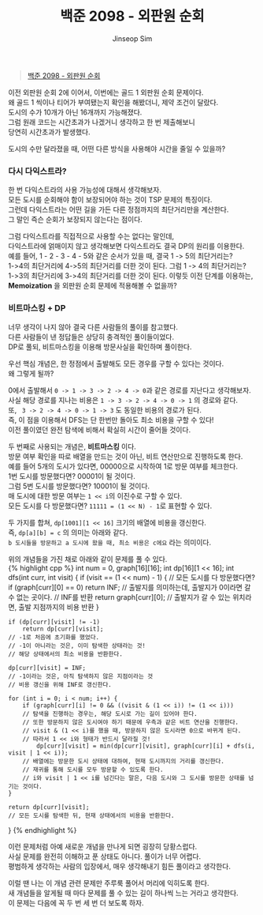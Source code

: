 ﻿---
layout: post
title: "백준 2098 - 외판원 순회"
categories: Baekjoon
tags: [cpp]
author:
  - Jinseop Sim
---
> [백준 2098 - 외판원 순회](https://www.acmicpc.net/problem/2098)

이전 외판원 순회 2에 이어서, 이번에는 골드 1 외판원 순회 문제이다.  
왜 골드 1 씩이나 티어가 부여됐는지 확인을 해봤더니, 제약 조건이 달랐다.  
도시의 수가 10개가 아닌 16개까지 가능해졌다.  
그럼 원래 코드는 시간초과가 나겠거니 생각하고 한 번 제출해보니  
당연히 시간초과가 발생했다.  

도시의 수만 달라졌을 때, 어떤 다른 방식을 사용해야 시간을 줄일 수 있을까?  

### 다시 다익스트라?
한 번 다익스트라의 사용 가능성에 대해서 생각해보자.  
모든 도시를 순회해야 함이 보장되어야 하는 것이 TSP 문제의 특징이다.  
그런데 다익스트라는 어떤 길을 가든 다른 정점까지의 최단거리만을 계산한다.  
그 말인 즉슨 순회가 보장되지 않는다는 점이다.  

그럼 다익스트라를 직접적으로 사용할 수는 없다는 말인데,  
다익스트라에 얽매이지 않고 생각해보면 다익스트라도 결국 DP의 원리를 이용한다.  
예를 들어, 1 - 2 - 3 - 4 - 5와 같은 순서가 있을 때, 결국 1 -> 5의 최단거리는?  
1->4의 최단거리에 4->5의 최단거리를 더한 것이 된다. 그럼 1 -> 4의 최단거리는?  
1->3의 최단거리에 3->4의 최단거리를 더한 것이 된다. 이렇듯 이전 단계를 이용하는,  
__Memoization__ 을 외판원 순회 문제에 적용해볼 수 없을까?  

### 비트마스킹 + DP
너무 생각이 나지 않아 결국 다른 사람들의 풀이를 참고했다.  
다른 사람들이 낸 정답들은 상당히 충격적인 풀이들이었다.  
DP로 풀되, 비트마스킹을 이용해 방문사실을 확인하며 풀이한다.  

우선 핵심 개념은, 한 정점에서 출발해도 모든 경우를 구할 수 있다는 것이다.  
왜 그렇게 될까?  

0에서 출발해서 ```0 -> 1 -> 3 -> 2 -> 4 -> 0```과 같은 경로를 지난다고 생각해보자.  
사실 해당 경로를 지나는 비용은 ```1 -> 3 -> 2 -> 4 -> 0 -> 1``` 의 경로와 같다.  
또, ``` 3 -> 2 -> 4 -> 0 -> 1 -> 3``` 도 동일한 비용의 경로가 된다.  
즉, 이 점을 이용해서 DFS는 단 한번만 돌아도 최소 비용을 구할 수 있다!  
이전 풀이였던 완전 탐색에 비해서 확실히 시간이 줄어들 것이다.  

두 번째로 사용되는 개념은, __비트마스킹__ 이다.  
방문 여부 확인을 따로 배열을 만드는 것이 아닌, 비트 연산만으로 진행하도록 한다.  
예를 들어 5개의 도시가 있다면, 00000으로 시작하여 1로 방문 여부를 체크한다.  
1번 도시를 방문했다면? 00001이 될 것이다.  
그럼 5번 도시를 방문했다면? 10001이 될 것이다.  
매 도시에 대한 방문 여부는 ```1 << i```의 이진수로 구할 수 있다.  
모든 도시를 다 방문했다면? ```11111 = (1 << N) - 1```로 표현할 수 있다.  

두 가지를 합쳐, ```dp[1001][1 << 16]``` 크기의 배열에 비용을 갱신한다.  
즉, ```dp[a][b] = c``` 의 의미는 아래와 같다.  
```b 도시들을 방문하고 a 도시에 왔을 때, 최소 비용은 c에요``` 라는 의미이다.  

위의 개념들을 가진 채로 아래와 같이 문제를 풀 수 있다.  
{% highlight cpp %}
int num = 0, graph[16][16];
int dp[16][1 << 16];
int dfs(int curr, int visit) {
    if (visit == (1 << num) - 1) {
    // 모든 도시를 다 방문했다면?
        if (graph[curr][0] == 0)
            return INF;
        // 출발지를 의미하는데, 출발지가 0이라면 갈 수 없는 곳이다.
        // INF를 반환
        return graph[curr][0];
        // 출발지가 갈 수 있는 위치라면, 출발 지점까지의 비용 반환
    }

    if (dp[curr][visit] != -1)
        return dp[curr][visit];
    // -1로 처음에 초기화를 했었다.
    // -1이 아니라는 것은, 이미 탐색한 상태라는 것!
    // 해당 상태에서의 최소 비용을 반환한다.

    dp[curr][visit] = INF;
    // -1이라는 것은, 아직 탐색하지 않은 지점이라는 것
    // 비용 갱신을 위해 INF로 갱신한다.

    for (int i = 0; i < num; i++) {
        if (graph[curr][i] != 0 && ((visit & (1 << i)) != (1 << i)))
        // 탐색을 진행하는 경우는, 해당 도시로 가는 길이 있어야 한다.
        // 또한 방문하지 않은 도시여야 하기 때문에 우측과 같은 비트 연산을 진행한다.
        // visit & (1 << i)를 했을 때, 방문하지 않은 도시라면 0으로 바뀌게 된다.
        // 따라서 1 << i와 형태가 반드시 달라질 것!
            dp[curr][visit] = min(dp[curr][visit], graph[curr][i] + dfs(i, visit | 1 << i));
        // 배열에는 방문한 도시 상태에 대하여, 현재 도시까지의 거리를 갱신한다.
        // 재귀를 통해 도시를 모두 방문할 수 있도록 한다.
        // i와 visit | 1 << i를 넘긴다는 말은, 다음 도시와 그 도시를 방문한 상태를 넘기는 것이다.
    }

    return dp[curr][visit];
    // 모든 도시를 탐색한 뒤, 현재 상태에서의 비용을 반환한다.
}
{% endhighlight %}

이런 문제처럼 아예 새로운 개념을 만나게 되면 굉장히 당황스럽다.  
사실 문제를 완전히 이해하고 푼 상태도 아니다. 풀이가 너무 어렵다.  
평범하게 생각하는 사람의 입장에서, 매우 생각해내기 힘든 풀이라고 생각한다.  

이럴 땐 나는 이 개념 관련 문제만 주루룩 풀어서 머리에 익히도록 한다.  
새 개념들을 알게될 때 마다 문제를 풀 수 있는 길이 하나씩 느는 거라고 생각한다.    
이 문제는 다음에 꼭 두 번 세 번 더 보도록 하자.  
